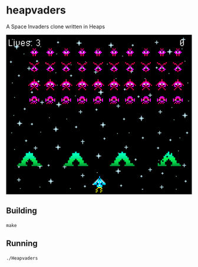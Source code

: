 # heapvaders
A Space Invaders clone written in Heaps

![alt text][logo]

[logo]: heapvaders-preview.png

## Building
`make`

## Running
`./Heapvaders`
